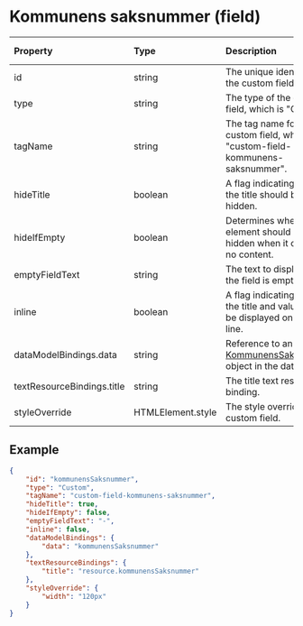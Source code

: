 # Kommunens saksnummer (field)

| Property                   | Type              | Description                                                                                           | Default value |
| :------------------------- | :---------------- | :---------------------------------------------------------------------------------------------------- | :------------ |
| id                         | string            | The unique identifier for the custom field.                                                           |               |
| type                       | string            | The type of the custom field, which is "Custom".                                                      |               |
| tagName                    | string            | The tag name for the custom field, which is "custom-field-kommunens-saksnummer".                      |               |
| hideTitle                  | boolean           | A flag indicating whether the title should be hidden.                                                 | false         |
| hideIfEmpty                | boolean           | Determines whether the element should be hidden when it contains no content.                          | false         |
| emptyFieldText             | string            | The text to display when the field is empty.                                                          |               |
| inline                     | boolean           | A flag indicating whether the title and value should be displayed on the same line.                   | false         |
| dataModelBindings.data     | string            | Reference to an [KommunensSaksnummer](../../classes/KommunensSaksnummer.js) object in the data model. |               |
| textResourceBindings.title | string            | The title text resource binding.                                                                      |               |
| styleOverride              | HTMLElement.style | The style override for the custom field.                                                              |               |

## Example

```json
{
    "id": "kommunensSaksnummer",
    "type": "Custom",
    "tagName": "custom-field-kommunens-saksnummer",
    "hideTitle": true,
    "hideIfEmpty": false,
    "emptyFieldText": "-",
    "inline": false,
    "dataModelBindings": {
        "data": "kommunensSaksnummer"
    },
    "textResourceBindings": {
        "title": "resource.kommunensSaksnummer"
    },
    "styleOverride": {
        "width": "120px"
    }
}
```
